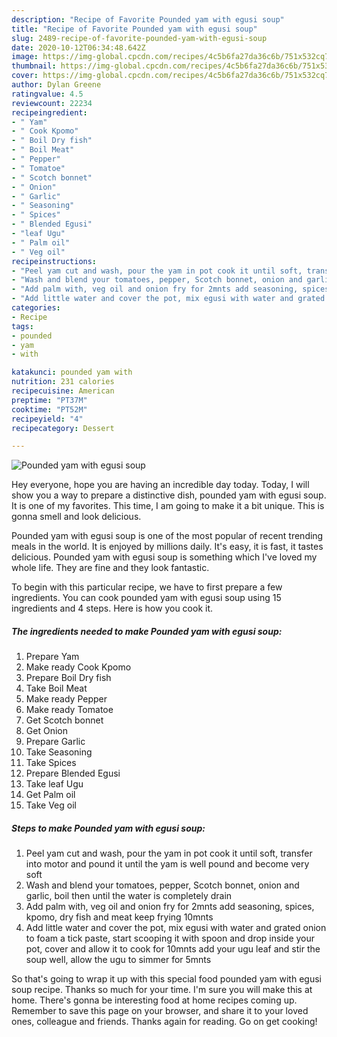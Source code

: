 ```yaml
---
description: "Recipe of Favorite Pounded yam with egusi soup"
title: "Recipe of Favorite Pounded yam with egusi soup"
slug: 2489-recipe-of-favorite-pounded-yam-with-egusi-soup
date: 2020-10-12T06:34:48.642Z
image: https://img-global.cpcdn.com/recipes/4c5b6fa27da36c6b/751x532cq70/pounded-yam-with-egusi-soup-recipe-main-photo.jpg
thumbnail: https://img-global.cpcdn.com/recipes/4c5b6fa27da36c6b/751x532cq70/pounded-yam-with-egusi-soup-recipe-main-photo.jpg
cover: https://img-global.cpcdn.com/recipes/4c5b6fa27da36c6b/751x532cq70/pounded-yam-with-egusi-soup-recipe-main-photo.jpg
author: Dylan Greene
ratingvalue: 4.5
reviewcount: 22234
recipeingredient:
- " Yam"
- " Cook Kpomo"
- " Boil Dry fish"
- " Boil Meat"
- " Pepper"
- " Tomatoe"
- " Scotch bonnet"
- " Onion"
- " Garlic"
- " Seasoning"
- " Spices"
- " Blended Egusi"
- "leaf Ugu"
- " Palm oil"
- " Veg oil"
recipeinstructions:
- "Peel yam cut and wash, pour the yam in pot cook it until soft, transfer into motor and pound it until the yam is well pound and become very soft"
- "Wash and blend your tomatoes, pepper, Scotch bonnet, onion and garlic, boil then until the water is completely drain"
- "Add palm with, veg oil and onion fry for 2mnts add seasoning, spices, kpomo, dry fish and meat keep frying 10mnts"
- "Add little water and cover the pot, mix egusi with water and grated onion to foam a tick paste, start scooping it with spoon and drop inside your pot, cover and allow it to cook for 10mnts add your ugu leaf and stir the soup well, allow the ugu to simmer for 5mnts"
categories:
- Recipe
tags:
- pounded
- yam
- with

katakunci: pounded yam with 
nutrition: 231 calories
recipecuisine: American
preptime: "PT37M"
cooktime: "PT52M"
recipeyield: "4"
recipecategory: Dessert

---
```



![Pounded yam with egusi soup](https://img-global.cpcdn.com/recipes/4c5b6fa27da36c6b/751x532cq70/pounded-yam-with-egusi-soup-recipe-main-photo.jpg)

Hey everyone, hope you are having an incredible day today. Today, I will show you a way to prepare a distinctive dish, pounded yam with egusi soup. It is one of my favorites. This time, I am going to make it a bit unique. This is gonna smell and look delicious.

Pounded yam with egusi soup is one of the most popular of recent trending meals in the world. It is enjoyed by millions daily. It's easy, it is fast, it tastes delicious. Pounded yam with egusi soup is something which I've loved my whole life. They are fine and they look fantastic.




To begin with this particular recipe, we have to first prepare a few ingredients. You can cook pounded yam with egusi soup using 15 ingredients and 4 steps. Here is how you cook it.

<!--inarticleads1-->

##### The ingredients needed to make Pounded yam with egusi soup:

1. Prepare  Yam
1. Make ready  Cook Kpomo
1. Prepare  Boil Dry fish
1. Take  Boil Meat
1. Make ready  Pepper
1. Make ready  Tomatoe
1. Get  Scotch bonnet
1. Get  Onion
1. Prepare  Garlic
1. Take  Seasoning
1. Take  Spices
1. Prepare  Blended Egusi
1. Take leaf Ugu
1. Get  Palm oil
1. Take  Veg oil




<!--inarticleads2-->

##### Steps to make Pounded yam with egusi soup:

1. Peel yam cut and wash, pour the yam in pot cook it until soft, transfer into motor and pound it until the yam is well pound and become very soft
1. Wash and blend your tomatoes, pepper, Scotch bonnet, onion and garlic, boil then until the water is completely drain
1. Add palm with, veg oil and onion fry for 2mnts add seasoning, spices, kpomo, dry fish and meat keep frying 10mnts
1. Add little water and cover the pot, mix egusi with water and grated onion to foam a tick paste, start scooping it with spoon and drop inside your pot, cover and allow it to cook for 10mnts add your ugu leaf and stir the soup well, allow the ugu to simmer for 5mnts




So that's going to wrap it up with this special food pounded yam with egusi soup recipe. Thanks so much for your time. I'm sure you will make this at home. There's gonna be interesting food at home recipes coming up. Remember to save this page on your browser, and share it to your loved ones, colleague and friends. Thanks again for reading. Go on get cooking!
